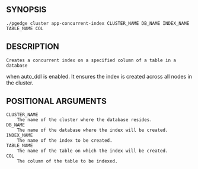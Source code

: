 
## SYNOPSIS
    ./pgedge cluster app-concurrent-index CLUSTER_NAME DB_NAME INDEX_NAME TABLE_NAME COL

## DESCRIPTION
    Creates a concurrent index on a specified column of a table in a database 
when auto_ddl is enabled. It ensures the index is created across all
nodes in the cluster.

## POSITIONAL ARGUMENTS
    CLUSTER_NAME
        The name of the cluster where the database resides.
    DB_NAME
        The name of the database where the index will be created.
    INDEX_NAME
        The name of the index to be created.
    TABLE_NAME
        The name of the table on which the index will be created.
    COL
        The column of the table to be indexed.
